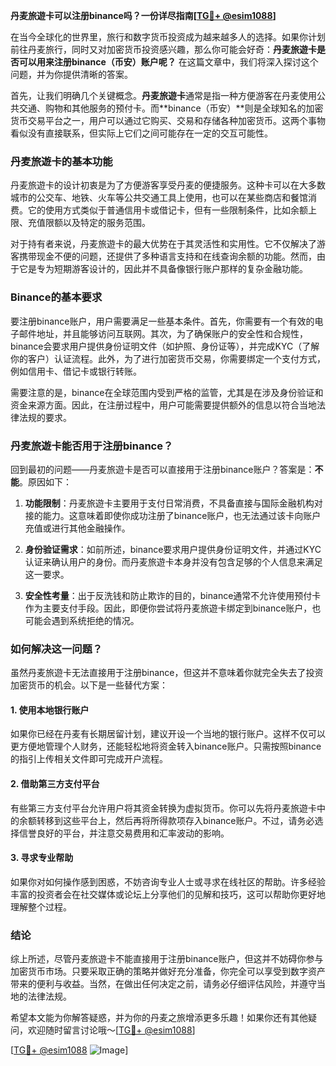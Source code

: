 **丹麦旅遊卡可以注册binance吗？一份详尽指南[[TG💪+ @esim1088](https://t.me/s/esim1088)]**

在当今全球化的世界里，旅行和数字货币投资成为越来越多人的选择。如果你计划前往丹麦旅行，同时又对加密货币投资感兴趣，那么你可能会好奇：**丹麦旅遊卡是否可以用来注册binance（币安）账户呢？** 在这篇文章中，我们将深入探讨这个问题，并为你提供清晰的答案。

首先，让我们明确几个关键概念。**丹麦旅遊卡**通常是指一种方便游客在丹麦使用公共交通、购物和其他服务的预付卡。而**binance（币安）**则是全球知名的加密货币交易平台之一，用户可以通过它购买、交易和存储各种加密货币。这两个事物看似没有直接联系，但实际上它们之间可能存在一定的交互可能性。

### 丹麦旅遊卡的基本功能

丹麦旅遊卡的设计初衷是为了方便游客享受丹麦的便捷服务。这种卡可以在大多数城市的公交车、地铁、火车等公共交通工具上使用，也可以在某些商店和餐馆消费。它的使用方式类似于普通信用卡或借记卡，但有一些限制条件，比如余额上限、充值限额以及特定的服务范围。

对于持有者来说，丹麦旅遊卡的最大优势在于其灵活性和实用性。它不仅解决了游客携带现金不便的问题，还提供了多种语言支持和在线查询余额的功能。然而，由于它是专为短期游客设计的，因此并不具备像银行账户那样的复杂金融功能。

### Binance的基本要求

要注册binance账户，用户需要满足一些基本条件。首先，你需要有一个有效的电子邮件地址，并且能够访问互联网。其次，为了确保账户的安全性和合规性，binance会要求用户提供身份证明文件（如护照、身份证等），并完成KYC（了解你的客户）认证流程。此外，为了进行加密货币交易，你需要绑定一个支付方式，例如信用卡、借记卡或银行转账。

需要注意的是，binance在全球范围内受到严格的监管，尤其是在涉及身份验证和资金来源方面。因此，在注册过程中，用户可能需要提供额外的信息以符合当地法律法规的要求。

### 丹麦旅遊卡能否用于注册binance？

回到最初的问题——丹麦旅遊卡是否可以直接用于注册binance账户？答案是：**不能**。原因如下：

1. **功能限制**：丹麦旅遊卡主要用于支付日常消费，不具备直接与国际金融机构对接的能力。这意味着即使你成功注册了binance账户，也无法通过该卡向账户充值或进行其他金融操作。
   
2. **身份验证需求**：如前所述，binance要求用户提供身份证明文件，并通过KYC认证来确认用户的身份。而丹麦旅遊卡本身并没有包含足够的个人信息来满足这一要求。

3. **安全性考量**：出于反洗钱和防止欺诈的目的，binance通常不允许使用预付卡作为主要支付手段。因此，即便你尝试将丹麦旅遊卡绑定到binance账户，也可能会遇到系统拒绝的情况。

### 如何解决这一问题？

虽然丹麦旅遊卡无法直接用于注册binance，但这并不意味着你就完全失去了投资加密货币的机会。以下是一些替代方案：

#### 1. 使用本地银行账户
如果你已经在丹麦有长期居留计划，建议开设一个当地的银行账户。这样不仅可以更方便地管理个人财务，还能轻松地将资金转入binance账户。只需按照binance的指引上传相关文件即可完成开户流程。

#### 2. 借助第三方支付平台
有些第三方支付平台允许用户将其资金转换为虚拟货币。你可以先将丹麦旅遊卡中的余额转移到这些平台上，然后再将所得款项存入binance账户。不过，请务必选择信誉良好的平台，并注意交易费用和汇率波动的影响。

#### 3. 寻求专业帮助
如果你对如何操作感到困惑，不妨咨询专业人士或寻求在线社区的帮助。许多经验丰富的投资者会在社交媒体或论坛上分享他们的见解和技巧，这可以帮助你更好地理解整个过程。

### 结论

综上所述，尽管丹麦旅遊卡不能直接用于注册binance账户，但这并不妨碍你参与加密货币市场。只要采取正确的策略并做好充分准备，你完全可以享受到数字资产带来的便利与收益。当然，在做出任何决定之前，请务必仔细评估风险，并遵守当地的法律法规。

希望本文能为你解答疑惑，并为你的丹麦之旅增添更多乐趣！如果你还有其他疑问，欢迎随时留言讨论哦～[[TG💪+ @esim1088](https://t.me/s/esim1088)]

[[TG💪+ @esim1088](https://t.me/s/esim1088) ![Image](https://i.postimg.cc/4NQfJmqS/Snipaste-2025-05-13-00-14-12.png)]